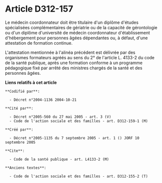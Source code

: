 # Article D312-157

Le médecin coordonnateur doit être titulaire d'un diplôme d'études spécialisées complémentaires de gériatrie ou de la
capacité de gérontologie ou d'un diplôme d'université de médecin coordonnateur d'établissement d'hébergement pour personnes
âgées dépendantes ou, à défaut, d'une attestation de formation continue.

L'attestation mentionnée à l'alinéa précédent est délivrée par des organismes formateurs agréés au sens du 2° de l'article L.
4133-2 du code de la santé publique, après une formation conforme à un programme pédagogique fixé par arrêté des ministres
chargés de la santé et des personnes âgées.

**Liens relatifs à cet article**

	**Codifié par**:

	  - Décret n°2004-1136 2004-10-21

	**Cité par**:

	  - Décret n°2005-560 du 27 mai 2005 - art. 3 (V)
	  - Code de l'action sociale et des familles - art. D312-159-1 (M)

	**Créé par**:

	  - Décret n°2005-1135 du 7 septembre 2005 - art. 1 () JORF 10 septembre 2005

	**Cite**:

	  - Code de la santé publique - art. L4133-2 (M)

	**Anciens textes**:

	  - Code de l'action sociale et des familles - art. D312-155-2 (T)
